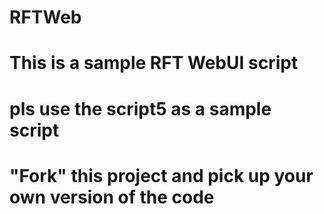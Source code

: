 # RFTWeb
# This is a sample RFT WebUI script 
# pls use the script5 as a sample script
# "Fork" this project and pick up your own version of the code

